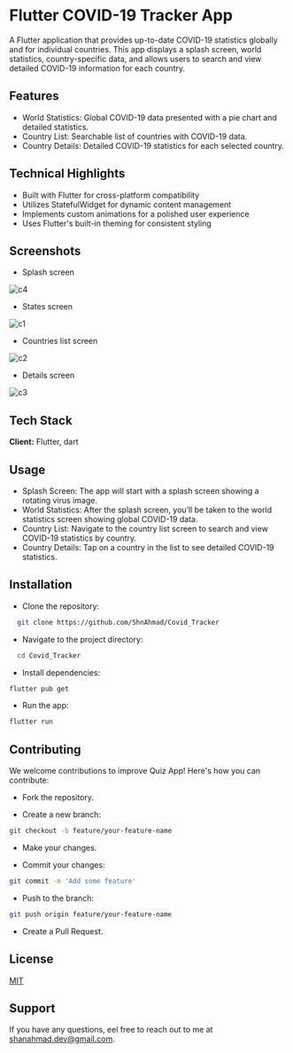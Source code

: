 
# Flutter COVID-19 Tracker App


A Flutter application that provides up-to-date COVID-19 statistics globally and for individual countries. This app displays a splash screen, world statistics, country-specific data, and allows users to search and view detailed COVID-19 information for each country.


## Features

- World Statistics: Global COVID-19 data presented with a pie chart and detailed statistics.
- Country List: Searchable list of countries with COVID-19 data.
- Country Details: Detailed COVID-19 statistics for each selected country.


## Technical Highlights
- Built with Flutter for cross-platform compatibility
- Utilizes StatefulWidget for dynamic content management
- Implements custom animations for a polished user experience
- Uses Flutter's built-in theming for consistent styling
## Screenshots

- Splash screen
  
![c4](https://github.com/user-attachments/assets/f45ddd0e-e586-4736-bf72-7766718a43ca)

- States screen

![c1](https://github.com/user-attachments/assets/c82e79ae-c1fa-4052-b629-0f6f2c8c69a0)

- Countries list screen

![c2](https://github.com/user-attachments/assets/af89992d-05e2-400b-ac91-0ba51bf8bfa3)

- Details screen

![c3](https://github.com/user-attachments/assets/fb17f94f-eca5-4be4-939a-3ae02870bd05)




## Tech Stack


**Client:** Flutter, dart


## Usage
- Splash Screen: The app will start with a splash screen showing a rotating virus image.
-  World Statistics: After the splash screen, you’ll be taken to the world statistics screen showing global COVID-19 data.
- Country List: Navigate to the country list screen to search and view COVID-19 statistics by country.
- Country Details: Tap on a country in the list to see detailed COVID-19 statistics.
## Installation

- Clone the repository:

```bash
  git clone https://github.com/ShnAhmad/Covid_Tracker
```
- Navigate to the project directory:

```bash
  cd Covid_Tracker
``` 
- Install dependencies:

```bash
flutter pub get
``` 
- Run the app:

```bash
flutter run
``` 
## Contributing
We welcome contributions to improve Quiz App! Here's how you can contribute:

- Fork the repository.

- Create a new branch:

```bash
git checkout -b feature/your-feature-name
```
- Make your changes.

- Commit your changes:
```bash
git commit -m 'Add some feature'
```
- Push to the branch:
```bash
git push origin feature/your-feature-name
```
- Create a Pull Request.


## License

[MIT](https://choosealicense.com/licenses/mit/)


## Support

If you have any questions, eel free to reach out to me at shanahmad.dev@gmail.com.

